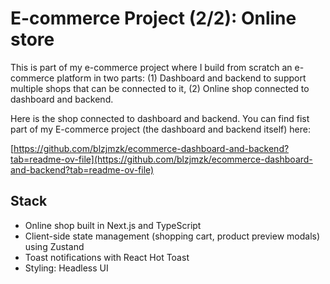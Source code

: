 # E-commerce Project (2/2): Online store

This is part of my e-commerce project where I build from scratch an e-commerce platform in two parts: (1) Dashboard and backend to support multiple shops that can be connected to it, (2) Online shop connected to dashboard and backend.

Here is the shop connected to dashboard and backend. You can find fist part of my E-commerce project (the dashboard and backend itself) here:

[https://github.com/blzjmzk/ecommerce-dashboard-and-backend?tab=readme-ov-file](https://github.com/blzjmzk/ecommerce-dashboard-and-backend?tab=readme-ov-file)

## Stack

- Online shop built in Next.js and TypeScript
- Client-side state management (shopping cart, product preview modals) using Zustand
- Toast notifications with React Hot Toast
- Styling: Headless UI
